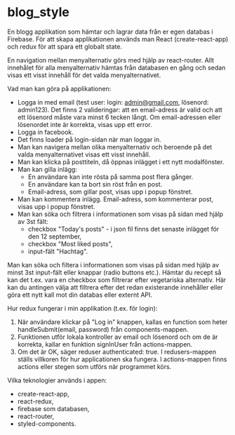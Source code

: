 # blog_style

En blogg applikation som hämtar och lagrar data från er egen databas i Firebase.
För att skapa applikationen används man React (create-react-app) och redux för att spara ett globalt state.


En navigation mellan menyalternativ görs med hjälp av react-router.
Allt innehålet för alla menyalternativ hämtas från databasen en gång och sedan visas ett visst innehåll för det valda menyalternativet.

Vad man kan göra på applikationen:
* Logga in med email (test user: login: admin@gmail.com, lösenord: admin123).
  Det finns 2 valideringar: att en email-adress är valid och att ett lösenord måste vara minst 6 tecken långt. Om email-adressen eller lösenordet inte är korrekta, visas upp ett error.
* Logga in facebook.
* Det finns loader på login-sidan när man loggar in.
* Man kan navigera mellan olika menyalternativ och beroende på det valda menyalternativet visas ett visst innehåll.
* Man kan klicka på posttiteln, då öppnas inlägget i ett nytt modalfönster.
* Man kan gilla inlägg:
  * En användare kan inte rösta på samma post flera gånger.
  * En användare kan ta bort sin röst från en post.
  * Email-adress, som gillar post, visas upp i popup fönstret.
* Man kan kommentera inlägg. Email-adress, som kommenterar post, visas upp i popup fönstret.
* Man kan söka och filtrera i informationen som visas på sidan med hjälp av 3st fält:
  * checkbox "Today's posts" - i json fil finns det senaste inlägget för den 12 september,
  * checkbox "Most liked posts",
  * input-fält "Hachtag".


Man kan söka och filtera i informationen som visas på sidan med hjälp av minst 3st input-fält eller knappar (radio buttons etc.). Hämtar du recept så kan det t.ex. vara en checkbox som filtrerar efter vegetariska alternativ. Här kan du antingen välja att filtrera efter det redan existerande innehåller eller göra ett nytt kall mot din databas eller externt API.


Hur redux fungerar i min applikation (t.ex. för login):
1. När användare klickar på "Log in" knappen, kallas en function som heter handleSubmit(email, password) från components-mappen.
2. Funktionen utför lokala kontroller av email och lösenord och om de är korrekta, kallar en funktion signInUser från actions-mappen.
3. Om det är OK, säger reduser authenticated: true.
I redusers-mappen ställs villkoren för hur applicationen ska fungera. I actions-mappen finns actions eller stegen som utförs när programmet körs.

Vilka teknologier används i appen:
* create-react-app,
* react-redux,
* firebase som databasen,
* react-router,
* styled-components.
